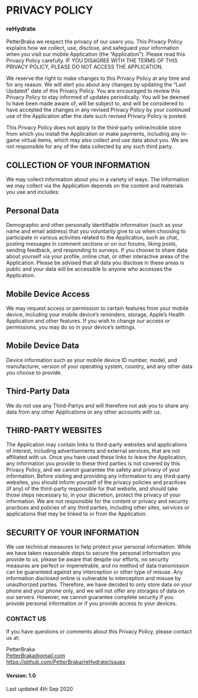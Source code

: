 # PRIVACY POLICY

### reHydrate

PetterBraka we respect the privacy of our users you. This Privacy Policy explains how we collect, use, disclose, and safeguard your information when you visit our mobile Application (the “Application”).   Please read this Privacy Policy carefully.  IF YOU DISAGREE WITH THE TERMS OF THIS PRIVACY POLICY, PLEASE DO NOT ACCESS THE APPLICATION. 

We reserve the right to make changes to this Privacy Policy at any time and for any reason.  We will alert you about any changes by updating the “Last Updated” date of this Privacy Policy.  You are encouraged to review this Privacy Policy to stay informed of updates periodically. You will be deemed to have been made aware of, will be subject to, and will be considered to have accepted the changes in any revised Privacy Policy by your continued use of the Application after the date such revised Privacy Policy is posted.  

This Privacy Policy does not apply to the third-party online/mobile store from which you install the Application or make payments, including any in-game virtual items, which may also collect and use data about you.  We are not responsible for any of the data collected by any such third party. 

## COLLECTION OF YOUR INFORMATION
We may collect information about you in a variety of ways.  The information we may collect via the Application depends on the content and materials you use and includes:  

## Personal Data 
Demographic and other personally identifiable information (such as your name and email address) that you voluntarily give to us when choosing to participate in various activities related to the Application, such as chat, posting messages in comment sections or on our forums, liking posts, sending feedback, and responding to surveys.  If you choose to share data about yourself via your profile, online chat, or other interactive areas of the Application. Please be advised that all data you disclose in these areas is public and your data will be accessible to anyone who accesses the Application.  

## Mobile Device Access 
We may request access or permission to certain features from your mobile device, including your mobile device’s reminders, storage, Apple’s Health Application and other features. If you wish to change our access or permissions, you may do so in your device’s settings.

## Mobile Device Data 
Device information such as your mobile device ID number, model, and manufacturer, version of your operating system, country, and any other data you choose to provide.

## Third-Party Data 
We do not use any Third-Partys and will therefore not ask you to share any data from any other Applications or any other accounts with us.  

## THIRD-PARTY WEBSITES
The Application may contain links to third-party websites and applications of interest, including advertisements and external services, that are not affiliated with us. Once you have used these links to leave the Application, any information you provide to these third parties is not covered by this Privacy Policy, and we cannot guarantee the safety and privacy of your information. Before visiting and providing any information to any third-party websites, you should inform yourself of the privacy policies and practices (if any) of the third-party responsible for that website, and should take those steps necessary to, in your discretion, protect the privacy of your information. We are not responsible for the content or privacy and security practices and policies of any third parties, including other sites, services or applications that may be linked to or from the Application.

## SECURITY OF YOUR INFORMATION
We use technical measures to help protect your personal information.  While we have taken reasonable steps to secure the personal information you provide to us, please be aware that despite our efforts, no security measures are perfect or impenetrable, and no method of data transmission can be guaranteed against any interception or other type of misuse.  Any information disclosed online is vulnerable to interception and misuse by unauthorized parties. Therefore, we have decided to only store data on your phone and your phone only, and we will not offer any storages of data on our servers.  However, we cannot guarantee complete security if you provide personal information or if you provide access to your devices.

### CONTACT US
If you have questions or comments about this Privacy Policy, please contact us at:

PetterBraka<br>
PetterBraka@gmail.com<br>
https://github.com/PetterBraka/reHydrate/issues


#### Version: 1.0
Last updated 4th Sep 2020

